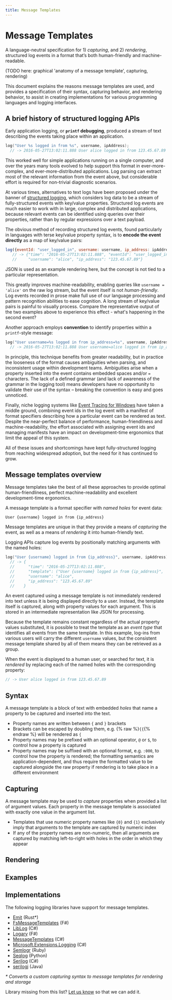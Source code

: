 ```yaml
---
title: Message Templates
---
```

<!DOCTYPE html>
<html>
<head lang="en">
<meta charset="UTF-8">
<meta http-equiv="X-UA-Compatible" content="IE=edge">
<meta charset="UTF-8">
<meta name="viewport" content="width=device-width, initial-scale=1.0">
<link rel="stylesheet" href="/css/messagetemplates.css" />
<link rel="shortcut icon" href="favicon.png" type="image/png" >
</head>
<body>

# Message Templates

A language-neutral specification for 1) _capturing_, and 2) _rendering_, structured log events in a format that’s both human-friendly and machine-readable.

(TODO here: graphical 'anatomy of a message template', capturing, rendering)

This document explains the reasons message templates are used, and provides a specification of their syntax, capturing behavior, and rendering behavior, to assist in creating implementations for various programming languages and logging interfaces.

## A brief history of structured logging APIs

Early application logging, or **`printf` debugging**, produced a stream of text describing the events taking place within an application.

```c
log("User %s logged in from %s", username, ipAddress);
  // -> 2016-05-27T13:02:11.888 User alice logged in from 123.45.67.89
```

This worked well for simple applications running on a single computer, and over the years many tools evolved to help support this format in ever-more-complex, and ever-more-distributed applications. Log parsing can extract most of the relevant information from the event above, but considerable effort is required for non-trivial diagnostic scenarios.

At various times, alternatives to text logs have been proposed under the banner of [structured logging](http://gregoryszorc.com/blog/2012/12/06/thoughts-on-logging---part-1---structured-logging/), which considers log data to be a stream of fully-structured events with key/value properties. Structured log events are much easier to work with in large, complex and distributed applications, because relevant events can be identified using queries over their properties, rather than by regular expressions over a text payload.

The obvious method of recording structured log events, found particularly in languages with terse key/value property syntax, is to **encode the event directly** as a map of key/value pairs:

```javascript
log({eventId: "user_logged_in", username: username, ip_address: ipAddress });
   // -> {"time": "2016-05-27T13:02:11.888", "eventId": "user_logged_in",
   //     "username": "alice", "ip_address": "123.45.67.89"}
```

JSON is used as an example rendering here, but the concept is not tied to a particular representation.

This greatly improves machine-readability, enabling queries like `username = 'alice'` on the raw log stream, but the event itself is not _human-friendly_. Log events recorded in prose make full use of our language processing and pattern recognition abilities to ease cognition. A long stream of key/value pairs is painful to visually process. Compare the representative output of the two examples above to experience this effect - what's happening in the second event?

Another approach employs **convention** to identify properties within a `printf`-style message:

```c
log("User username=%s logged in from ip_address=%s", username, ipAddress);
  // -> 2016-05-27T13:02:11.888 User username=alice logged in from ip_address=123.45.67.89
```

In principle, this technique benefits from greater readability, but in practice the looseness of the format causes ambiguities when parsing, and inconsistent usage within development teams. Ambiguities arise when a property inserted into the event contains embedded spaces and/or `=` characters. The lack of a defined grammar (and lack of awareness of the grammar in the logging tool) means developers have no opportunity to validate their use of the syntax – breaking the convention is easy and goes unnoticed.

Finally, niche logging systems like [Event Tracing for Windows](https://msdn.microsoft.com/en-us/library/windows/desktop/aa363668.aspx) have taken a middle ground, combining event ids in the log event with a manifest of format specifiers describing how a particular event can be rendered as text. Despite the near-perfect balance of performance, human-friendliness and machine-readability, the effort associated with assigning event ids and managing manifests have an impact on development-time ergonomics that limit the appeal of this system.

All of these issues and shortcomings have kept fully-structured logging from reaching widespread adoption, but the need for it has continued to grow.

## Message templates overview

Message templates take the best of all these approaches to provide optimal human-friendliness, perfect machine-readability and excellent development-time ergonomics.

A message template is a format specifier with _named holes_ for event data:

```
User {username} logged in from {ip_address}
```

Message templates are unique in that they provide a means of _capturing_ the event, as well as a means of _rendering_ it into human-friendly text.

Logging APIs capture log events by positionally matching arguments with the named holes:

```c
log("User {username} logged in from {ip_address}", username, ipAddress)
  // -> {
  //      "time": "2016-05-27T13:02:11.888",
  //      "template": ("User {username} logged in from {ip_address}", 
  //      "username": "alice", 
  //      "ip_address": "123.45.67.89"
  //    }
```

An event captured using a message template is not immediately rendered into text unless it is being displayed directly to a user. Instead, the template itself is captured, along with property values for each argument. This is stored in an intermediate representation like JSON for processing.

Because the template remains constant regardless of the actual property values substituted, it is possible to treat the template as an _event type_ that identifies all events from the same template. In this example, log-ins from various users will carry the different `username` values, but the consistent message template shared by all of them means they can be retrieved as a group.

When the event is displayed to a human user, or searched for text, it is _rendered_ by replacing each of the named holes with the corresponding property:

```c
// -> User alice logged in from 123.45.67.89 
```

## Syntax

A message template is a block of text with embedded _holes_ that name a property to be captured and inserted into the text.

* Property names are written between `{` and `}` brackets
* Brackets can be escaped by doubling them, e.g. {% raw %}`{{`{% endraw %} will be rendered as `{`
* Property names may be prefixed with an optional operator, `@` or `$`, to control how a property is captured
* Property names may be suffixed with an optional format, e.g. `:000`, to control how the property is rendered; the formatting semantics are application-dependent, and thus require the formatted value to be captured alongside the raw property if rendering is to take place in a different environment

## Capturing

A message template may be used to _capture_ properties when provided a list of argument values. Each property in the message template is associated with exactly one value in the argument list.

* Templates that use numeric property names like `{0}` and `{1}` exclusively imply that arguments to the template are captured by numeric index
* If any of the property names are non-numeric, then all arguments are captured by matching left-to-right with holes in the order in which they appear

## Rendering

## Examples

## Implementations

The following logging libraries have support for message templates.

 * [Emit](https://github.com/emit-rs/emit) (Rust*)
 * [FsMessageTemplates](https://github.com/messagetemplates/messagetemplates-fsharp) (F#)
 * [LibLog](https://github.com/damianh/LibLog) (C#)
 * [Logary](https://github.com/logary/logary) (F#)
 * [MessageTemplates](https://github.com/messagetemplates/messagetemplates-csharp) (C#)
 * [Microsoft.Extensions.Logging](https://github.com/aspnet/Logging) (C#)
 * [Semlogr](https://github.com/semlogr/semlogr) (Ruby)
 * [Seqlog](https://seqlog.readthedocs.io/en/latest/) (Python)
 * [Serilog](https://serilog.net) (C#)
 * [serilogj](https://github.com/80dB/serilogj) (Java)

  _* Converts a custom capturing syntax to message templates for rendering and storage_

Library missing from this list? [Let us know](https://github.com/messagetemplates/messagetemplates.org/issues/new) so that we can add it.

</body>
</html>